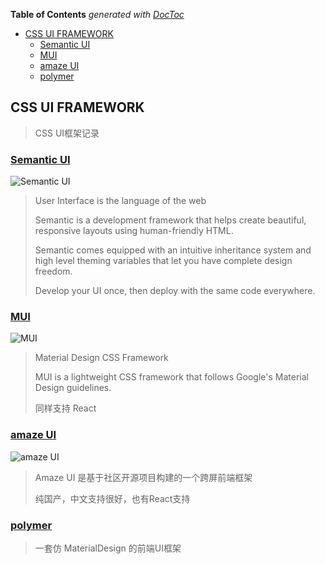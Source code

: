 <!-- START doctoc generated TOC please keep comment here to allow auto update -->
<!-- DON'T EDIT THIS SECTION, INSTEAD RE-RUN doctoc TO UPDATE -->
**Table of Contents**  *generated with [DocToc](https://github.com/thlorenz/doctoc)*

- [CSS UI FRAMEWORK](#css-ui-framework)
  - [Semantic UI](#semantic-ui)
  - [MUI](#mui)
  - [amaze UI](#amaze-ui)
  - [polymer](#polymer)

<!-- END doctoc generated TOC please keep comment here to allow auto update -->

## CSS UI FRAMEWORK

> CSS UI框架记录

### [Semantic UI](http://semantic-ui.com/)

![Semantic UI](https://camo.githubusercontent.com/fd37a36efc5d224a678609ae94405139399e0fd3/687474703a2f2f7777772e73656d616e7469632d75692e636f6d2f696d616765732f6c6f676f2e706e67)

> User Interface is the language of the web
> 
> Semantic is a development framework that helps create beautiful, responsive layouts using human-friendly HTML.
> 
> Semantic comes equipped with an intuitive inheritance system and high level theming variables that let you have complete design freedom.
> 
> Develop your UI once, then deploy with the same code everywhere.

### [MUI](https://www.muicss.com/)

![MUI](https://camo.githubusercontent.com/4416fb15c39b3d51468fbadce39aa04fafb96032/68747470733a2f2f7777772e6d75696373732e636f6d2f7374617469632f66617669636f6e732f69636f6e2d313932783139322e706e67)

> Material Design CSS Framework
> 
> MUI is a lightweight CSS framework that follows Google's Material Design guidelines.
> 
> 同样支持 React

### [amaze UI](http://amazeui.org/)

![amaze UI](https://raw.githubusercontent.com/allmobilize/amazeui/master/vendor/amazeui/amazeui-b.png)

> Amaze UI 是基于社区开源项目构建的一个跨屏前端框架
> 
> 纯国产，中文支持很好，也有React支持

### [polymer](https://elements.polymer-project.org/)

> 一套仿 MaterialDesign 的前端UI框架